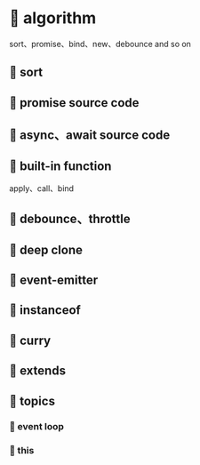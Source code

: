 # 🍛 algorithm

sort、promise、bind、new、debounce and so on

## 🍖 sort

## 🦴 promise source code

## 🍗 async、await source code

## 🍗 built-in function

apply、call、bind

## 🍗 debounce、throttle

## 🍗 deep clone

## 🍗 event-emitter

## 🍗 instanceof

## 🍗 curry

## 🍗 extends

## 🥘 topics

### 🧀 event loop

### 🥞 this
